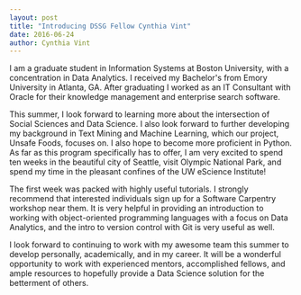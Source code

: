 ```yaml
---
layout: post
title: "Introducing DSSG Fellow Cynthia Vint"
date: 2016-06-24
author: Cynthia Vint
---
```


<p>
I am a graduate student in Information Systems at Boston University, with a concentration in Data Analytics. I received my Bachelor's from Emory University in Atlanta, GA. After graduating I worked as an IT Consultant with Oracle for their knowledge management and enterprise search software.</p>
<p>
This summer, I look forward to learning more about the intersection of Social Sciences and Data Science. I also look forward to further developing my background in Text Mining and Machine Learning, which our project, Unsafe Foods, focuses on. I also hope to become more proficient in Python. As far as this program specifically has to offer, I am very excited to spend ten weeks in the beautiful city of Seattle, visit Olympic National Park, and spend my time in the pleasant confines of the UW eScience Institute!
</p>

<p>The first week was packed with highly useful tutorials. I strongly recommend that interested individuals sign up for a Software Carpentry workshop near them. It is very helpful in providing an introduction to working with object-oriented programming languages with a focus on Data Analytics, and the intro to version control with Git is very useful as well.</p>

<p>I look forward to continuing to work with my awesome team this summer to develop personally, academically, and in my career. It will be a wonderful opportunity to work with experienced mentors, accomplished fellows, and ample resources to hopefully provide a Data Science solution for the betterment of others.</p>
